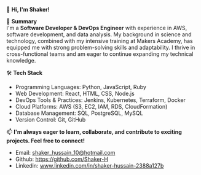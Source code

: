 👋 **Hi, I'm Shaker!**

🚀 **Summary**  
I'm a **Software Developer & DevOps Engineer** with experience in AWS, software development, and data analysis. My background in science and technology, combined with my intensive training at Makers Academy, has equipped me with strong problem-solving skills and adaptability. I thrive in cross-functional teams and am eager to continue expanding my technical knowledge.

🛠️ **Tech Stack**  
- Programming Languages: Python, JavaScript, Ruby
- Web Development: React, HTML, CSS, Node.js
- DevOps Tools & Practices: Jenkins, Kubernetes, Terraform, Docker
- Cloud Platforms: AWS (S3, EC2, IAM, RDS, CloudFormation)
- Database Management: SQL, PostgreSQL, MySQL
- Version Control: Git, GitHub

📫 **I'm always eager to learn, collaborate, and contribute to exciting projects. Feel free to connect!**  
  - Email: [shaker_hussain_10@hotmail.com](#)
  - Github: https://github.com/Shaker-H
  - Linkedin: www.linkedin.com/in/shaker-hussain-2388a127b

    
